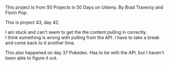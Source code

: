 This project is from 50 Projects in 50 Days on Udemy.
By Brad Traversy and Florin Pop.

This is project 43, day 42.  

I am stuck and can't seem to get the the content pulling in correctly.  
I think something is wrong with pulling from the API.
I have to take a break and come back to it another time.  

This also happened on day 37 Pokedex.  Has to be with the API, but I haven't been able to figure it out.


